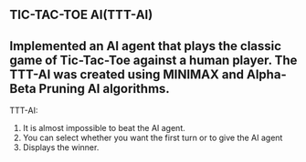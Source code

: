 TIC-TAC-TOE AI(TTT-AI)
-------------------------------------------------------------
Implemented an AI agent that plays the classic game of Tic-Tac-Toe against a human player. The TTT-AI was created using MINIMAX and Alpha-Beta Pruning AI algorithms.
-------------------------------------------------------------
TTT-AI:
1. It is almost impossible to beat the AI agent.
2. You can select whether you want the first turn or to give the AI agent
3. Displays the winner.